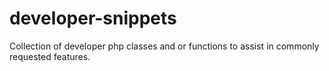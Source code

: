 # developer-snippets
Collection of developer php classes and or functions to assist in commonly requested features.
